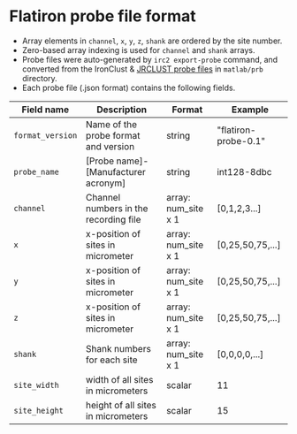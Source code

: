 # Flatiron probe file format

- Array elements in `channel`, `x`, `y`, `z`, `shank` are ordered by the site number.
- Zero-based array indexing is used for `channel` and `shank` arrays. 
- Probe files were auto-generated by `irc2 export-probe` command, and converted from the IronClust & [JRCLUST probe files](https://github.com/JaneliaSciComp/JRCLUST/wiki/Probe-file) in `matlab/prb` directory.
- Each probe file (.json format) contains the following fields.
  
|Field name |Description |Format |Example |
|----|----|----|----|
|`format_version` |Name of the probe format and version |string |"flatiron-probe-0.1" |
|`probe_name` |[Probe name]-[Manufacturer acronym] |string |int128-8dbc |
|`channel` |Channel numbers in the recording file |array: num_site x 1| [0,1,2,3...]
|`x` |x-position of sites in micrometer |array: num_site x 1| [0,25,50,75,...]
|`y` |x-position of sites in micrometer |array: num_site x 1| [0,25,50,75,...]
|`z` |x-position of sites in micrometer |array: num_site x 1| [0,25,50,75,...]
|`shank`| Shank numbers for each site | array: num_site x 1| [0,0,0,0,...]
|`site_width`| width of all sites in micrometers | scalar | 11
|`site_height`| height of all sites in micrometers |scalar | 15